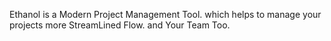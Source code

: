 Ethanol is a Modern Project Management Tool.
which helps to manage your projects more StreamLined Flow.
and Your Team Too.